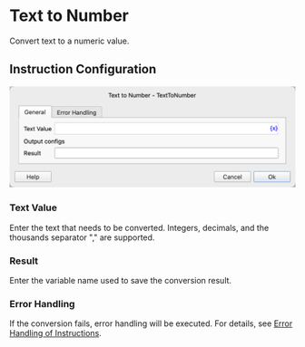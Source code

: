 # Text to Number

Convert text to a numeric value.

## Instruction Configuration

![Text to Numeric Value General Configuration Dialog Box](text_to_number_general_config.png)

### Text Value

Enter the text that needs to be converted. Integers, decimals, and the thousands separator "," are supported.

### Result

Enter the variable name used to save the conversion result.

### Error Handling

If the conversion fails, error handling will be executed. For details, see [Error Handling of Instructions](../../../manual/error_handling.md).
